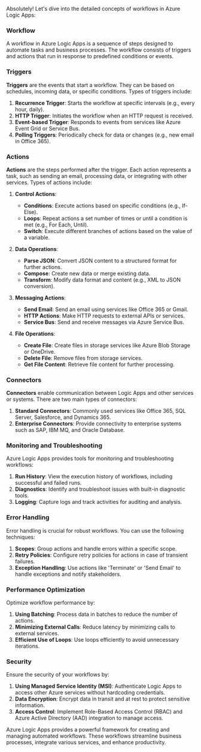 Absolutely! Let's dive into the detailed concepts of workflows in Azure Logic Apps:

### Workflow

A workflow in Azure Logic Apps is a sequence of steps designed to automate tasks and business processes. The workflow consists of triggers and actions that run in response to predefined conditions or events.

### Triggers

**Triggers** are the events that start a workflow. They can be based on schedules, incoming data, or specific conditions. Types of triggers include:

1. **Recurrence Trigger**: Starts the workflow at specific intervals (e.g., every hour, daily).
2. **HTTP Trigger**: Initiates the workflow when an HTTP request is received.
3. **Event-based Trigger**: Responds to events from services like Azure Event Grid or Service Bus.
4. **Polling Triggers**: Periodically check for data or changes (e.g., new email in Office 365).

### Actions

**Actions** are the steps performed after the trigger. Each action represents a task, such as sending an email, processing data, or integrating with other services. Types of actions include:

1. **Control Actions**:

   - **Conditions**: Execute actions based on specific conditions (e.g., If-Else).
   - **Loops**: Repeat actions a set number of times or until a condition is met (e.g., For Each, Until).
   - **Switch**: Execute different branches of actions based on the value of a variable.

2. **Data Operations**:

   - **Parse JSON**: Convert JSON content to a structured format for further actions.
   - **Compose**: Create new data or merge existing data.
   - **Transform**: Modify data format and content (e.g., XML to JSON conversion).

3. **Messaging Actions**:

   - **Send Email**: Send an email using services like Office 365 or Gmail.
   - **HTTP Actions**: Make HTTP requests to external APIs or services.
   - **Service Bus**: Send and receive messages via Azure Service Bus.

4. **File Operations**:
   - **Create File**: Create files in storage services like Azure Blob Storage or OneDrive.
   - **Delete File**: Remove files from storage services.
   - **Get File Content**: Retrieve file content for further processing.

### Connectors

**Connectors** enable communication between Logic Apps and other services or systems. There are two main types of connectors:

1. **Standard Connectors**: Commonly used services like Office 365, SQL Server, Salesforce, and Dynamics 365.
2. **Enterprise Connectors**: Provide connectivity to enterprise systems such as SAP, IBM MQ, and Oracle Database.

### Monitoring and Troubleshooting

Azure Logic Apps provides tools for monitoring and troubleshooting workflows:

1. **Run History**: View the execution history of workflows, including successful and failed runs.
2. **Diagnostics**: Identify and troubleshoot issues with built-in diagnostic tools.
3. **Logging**: Capture logs and track activities for auditing and analysis.

### Error Handling

Error handling is crucial for robust workflows. You can use the following techniques:

1. **Scopes**: Group actions and handle errors within a specific scope.
2. **Retry Policies**: Configure retry policies for actions in case of transient failures.
3. **Exception Handling**: Use actions like 'Terminate' or 'Send Email' to handle exceptions and notify stakeholders.

### Performance Optimization

Optimize workflow performance by:

1. **Using Batching**: Process data in batches to reduce the number of actions.
2. **Minimizing External Calls**: Reduce latency by minimizing calls to external services.
3. **Efficient Use of Loops**: Use loops efficiently to avoid unnecessary iterations.

### Security

Ensure the security of your workflows by:

1. **Using Managed Service Identity (MSI)**: Authenticate Logic Apps to access other Azure services without hardcoding credentials.
2. **Data Encryption**: Encrypt data in transit and at rest to protect sensitive information.
3. **Access Control**: Implement Role-Based Access Control (RBAC) and Azure Active Directory (AAD) integration to manage access.

Azure Logic Apps provides a powerful framework for creating and managing automated workflows. These workflows streamline business processes, integrate various services, and enhance productivity.
